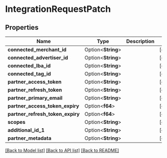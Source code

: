 # IntegrationRequestPatch

## Properties

Name | Type | Description | Notes
------------ | ------------- | ------------- | -------------
**connected_merchant_id** | Option<**String**> |  | [optional]
**connected_advertiser_id** | Option<**String**> |  | [optional]
**connected_lba_id** | Option<**String**> |  | [optional]
**connected_tag_id** | Option<**String**> |  | [optional]
**partner_access_token** | Option<**String**> |  | [optional]
**partner_refresh_token** | Option<**String**> |  | [optional]
**partner_primary_email** | Option<**String**> |  | [optional]
**partner_access_token_expiry** | Option<**f64**> |  | [optional]
**partner_refresh_token_expiry** | Option<**f64**> |  | [optional]
**scopes** | Option<**String**> |  | [optional]
**additional_id_1** | Option<**String**> |  | [optional]
**partner_metadata** | Option<**String**> |  | [optional]

[[Back to Model list]](../README.md#documentation-for-models) [[Back to API list]](../README.md#documentation-for-api-endpoints) [[Back to README]](../README.md)


